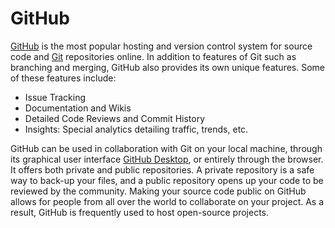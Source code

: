 # GitHub

[GitHub](https://github.com/) is the most popular hosting and version control system for source code and [Git](/Version_Control/Git.md) repositories online. In addition to features of Git such as branching and merging, GitHub also provides its own unique features. Some of these features include:
* Issue Tracking
* Documentation and Wikis
* Detailed Code Reviews and Commit History
* Insights: Special analytics detailing traffic, trends, etc.

GitHub can be used in collaboration with Git on your local machine, through its graphical user interface [GitHub Desktop]( https://desktop.github.com/), or entirely through the browser. It offers both private and public repositories. A private repository is a safe way to back-up your files, and a public repository opens up your code to be reviewed by the community. Making your source code public on GitHub allows for people from all over the world to collaborate on your project. As a result, GitHub is frequently used to host open-source projects.
